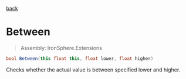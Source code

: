 ﻿

[back](/IronSphere.Extensions/types/FloatExtension)

# Between

> Assembly: IronSphere.Extensions

```csharp
bool Between(this float this, float lower, float higher)
```

Checks whether the actual value is between specified lower and higher.

 